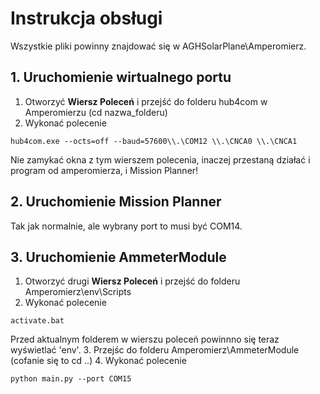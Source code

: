 # Instrukcja obsługi
Wszystkie pliki powinny znajdować się w AGHSolarPlane\Amperomierz.
## 1. Uruchomienie wirtualnego portu
1. Otworzyć **Wiersz Poleceń** i przejść do  folderu hub4com w Amperomierzu (cd nazwa_folderu)
2. Wykonać polecenie
```commandline
hub4com.exe --octs=off --baud=57600\\.\COM12 \\.\CNCA0 \\.\CNCA1
```
Nie zamykać okna z tym wierszem polecenia, inaczej przestaną działać i program od amperomierza, i Mission Planner!
## 2. Uruchomienie Mission Planner
Tak jak normalnie, ale wybrany port to musi być COM14.
## 3. Uruchomienie AmmeterModule
1. Otworzyć drugi **Wiersz Poleceń** i przejść do  folderu Amperomierz\env\Scripts
2. Wykonać polecenie
```commandline
activate.bat
```
Przed aktualnym folderem w wierszu poleceń powinnno się teraz wyświetlać 'env'.
3. Przejśc do folderu Amperomierz\AmmeterModule (cofanie się to cd ..)
4. Wykonać polecenie
```commandline
python main.py --port COM15
```